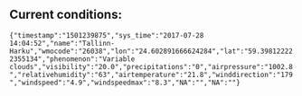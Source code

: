 ## Current conditions: 
 ``` {"timestamp":"1501239875","sys_time":"2017-07-28 14:04:52","name":"Tallinn-Harku","wmocode":"26038","lon":"24.602891666624284","lat":"59.398122222355134","phenomenon":"Variable clouds","visibility":"20.0","precipitations":"0","airpressure":"1002.8","relativehumidity":"63","airtemperature":"21.8","winddirection":"179","windspeed":"4.9","windspeedmax":"8.3","NA":"","NA":""} ```
